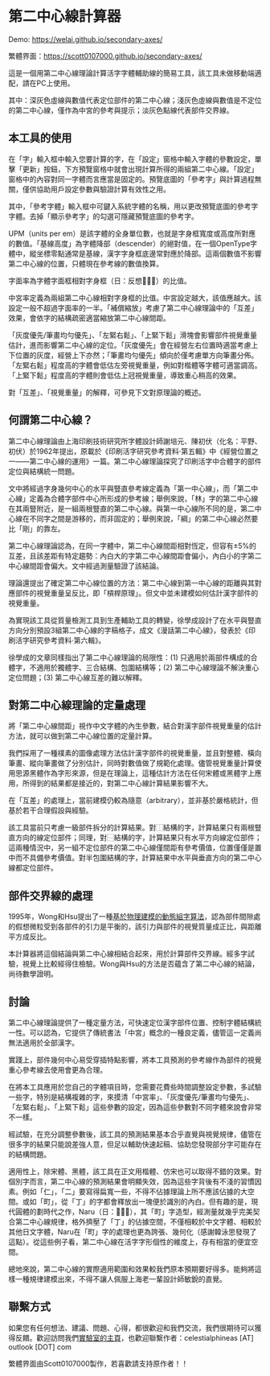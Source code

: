 # 第二中心線計算器

Demo: https://welai.github.io/secondary-axes/

繁體界面：https://scott0107000.github.io/secondary-axes/

這是一個用第二中心線理論計算活字字體輔助線的簡易工具，該工具未做移動端適配，請在PC上使用。

其中：深灰色虛線與數值代表定位部件的第二中心線；淺灰色虛線與數值是不定位的第二中心線，僅作為中宮的參考與提示；淡灰色點線代表部件交界線。

## 本工具的使用
在「字」輸入框中輸入您要計算的字，在「設定」窗格中輸入字體的參數設定，單擊「更新」按鈕，下方預覽窗格中就會出現計算所得的兩組第二中心線。「設定」窗格中的內容對同一字體而言應當是固定的。預覽底圖的「參考字」與計算過程無關，僅供協助用戶設定參數與驗證計算有效性之用。

其中，「參考字體」輸入框中可鍵入系統字體的名稱，用以更改預覽底圖的參考字字體。去掉「顯示參考字」的勾選可隱藏預覽底圖的參考字。

UPM（units per em）是該字體的全身單位數，也就是字身框寬度或高度所對應的數值。「基線高度」為字體降部（descender）的絕對值，在一個OpenType字體中，縱坐標零點通常是基線，漢字字身框底邊常對應於降部。這兩個數值不影響第二中心線的位置，只體現在參考線的數值換算。

字面率為字體字面框相對字身框（日：反想）的比值。

中宮率定義為兩組第二中心線相對字身框的比值。中宮設定越大，該值應越大。該設定一般不超過字面率的一半。「補償縮放」考慮了第二中心線理論中的「互差」效果，會依字的結構疏密適當縮放第二中心線間距。

「灰度優先/筆畫均勻優先」、「左緊右鬆」、「上緊下鬆」滑塊會影響部件視覺重量估計，進而影響第二中心線的定位。「灰度優先」會在經營左右位置時適當考慮上下位置的灰度，經營上下亦然；「筆畫均勻優先」傾向於僅考慮單方向筆畫分佈。「左緊右鬆」程度高的字體會低估左旁視覺重量，例如對楷體等字體可適當調高。「上緊下鬆」程度高的字體則會低估上冠視覺重量，導致重心稍高的效果。

對「互差」、「視覺重量」的解釋，可參見下文對原理論的概述。

## 何謂第二中心線？
第二中心線理論由上海印刷技術研究所字體設計師謝培元、陳初伏（化名：平野、初伏）於1962年提出，原載於《印刷活字研究參考資料·第五輯》中《經營位置之一——第二中心線的運用》一篇。第二中心線理論探究了印刷活字中合體字的部件定位與結構統一問題。

文中將經過字身幾何中心的水平與豎直參考線定義為「第一中心線」，而「第二中心線」定義為合體字部件中心所形成的參考線；舉例來說，「林」字的第二中心線在其兩豎附近，是一組兩根豎直的第二中心線。與第一中心線所不同的是，第二中心線在不同字之間是游移的，而非固定的；舉例來說，「綱」的第二中心線必然要比「剛」的靠左。

第二中心線理論認為，在同一字體中，第二中心線間距相對恆定，但容有±5%的互差，且該差距有特定趨勢：內白大的字第二中心線間距會偏小，內白小的字第二中心線間距會偏大。文中經過測量驗證了該結論。

理論還提出了確定第二中心線位置的方法：第二中心線到第一中心線的距離與其對應部件的視覺重量呈反比，即「槓桿原理」。但文中並未建模如何估計漢字部件的視覺重量。

為實現該工具從質量檢測工具到生產輔助工具的轉變，徐學成設計了在水平與豎直方向分別預設3組第二中心線的字稿格子，成文《漫話第二中心線》，發表於《印刷活字研究參考資料·第六輯》。

徐學成的文章同樣指出了第二中心線理論的局限性：(1) 只適用於兩部件構成的合體字，不適用於獨體字、三合結構、包圍結構等；(2) 第二中心線理論不解決重心定位問題；(3) 第二中心線互差的難以解釋。

## 對第二中心線理論的定量處理
將「第二中心線間距」視作中文字體的內生參數，結合對漢字部件視覺重量的估計方法，就可以做到第二中心線位置的定量計算。

我們採用了一種樸素的圖像處理方法估計漢字部件的視覺重量，並且對整體、橫向筆畫、縱向筆畫做了分別估計，同時對數值做了規範化處理。儘管視覺重量計算使用思源黑體作為字形來源，但是在理論上，這種估計方法在任何宋體或黑體字上應用，所得到的結果都是接近的，對第二中心線計算結果影響不大。

在「互差」的處理上，當前建模仍較為隨意（arbitrary），並非基於嚴格統計，但基於若干合理假設與經驗。

該工具當前只考慮一級部件拆分的計算結果。對⿰結構的字，計算結果只有兩根豎直方向的線定位部件；同理，對⿱結構的字，計算結果只有水平方向線定位部件；這兩種情況中，另一組不定位部件的第二中心線僅間距有參考價值，位置僅僅是置中而不具備參考價值。對半包圍結構的字，計算結果中水平與垂直方向的第二中心線都定位部件。

## 部件交界線的處理
1995年，Wong和Hsu提出了一種[基於物理建模的動態組字算法](https://ieeexplore.ieee.org/document/524809)，認為部件間隙處的假想微粒受到各部件的引力是平衡的，該引力與部件的視覺質量成正比，與距離平方成反比。

本計算器將這個結論與第二中心線相結合起來，用於計算部件交界線。經多字試驗，視覺上比較經得住檢驗。Wong與Hsu的方法是否蘊含了第二中心線的結論，尚待數學證明。

## 討論
第二中心線理論提供了一種定量方法，可快速定位漢字部件位置、控制字體結構統一性。可以認為，它提供了傳統書法「中宮」概念的一種良定義，儘管這一定義尚無法適用於全部漢字。

實踐上，部件幾何中心易受穿插特點影響，將本工具預測的參考線作為部件的視覺重心參考線去使用會更為合理。

在將本工具應用於您自己的字體項目時，您需要花費些時間調整設定參數，多試驗一些字，特別是結構複雜的字，來摸清「中宮率」、「灰度優先/筆畫均勻優先」、「左緊右鬆」、「上緊下鬆」這些參數的設定，因為這些參數對不同字體來說會非常不一樣。

經試驗，在充分調整參數後，該工具的預測結果基本合乎直覺與視覺規律，儘管在很多字的結果只能說差強人意，但足以輔助快速起稿、協助您發現部分字可能存在的結構問題。

適用性上，除宋體、黑體，該工具在正文用楷體、仿宋也可以取得不錯的效果。對個別字而言，第二中心線的預測結果會明顯失效，因為這些字背後有不淺的習慣因素。例如「仁」，「二」要寫得扁寬一些，不得不佔據理論上所不應該佔據的大空間。或如「町」，從「丁」的字都會釋放出一塊便於識別的內白。但有趣的是，現代圓體的劃時代之作，Naru（日：），其「町」字造型，經測量就幾乎完美契合第二中心線規律，格外擠壓了「丁」的佔據空間，不僅相較於中文字體、相較於其他日文字體，Naru在「町」字的處理也更為誇張、幾何化（感謝韓泳思發現了這點）。從這些例子看，第二中心線在活字字形個性的維度上，存有相當的便宜空間。

總地來說，第二中心線的實際適用範圍和效果較我們原本預期要好得多。能夠將這樣一種規律建模出來，不得不讓人佩服上海老一輩設計師敏銳的直覺。

## 聯繫方式
如果您有任何想法、建議、問題、心得，都很歡迎和我們交流，我們很期待可以獲得反饋。歡迎訪問我們[實驗室的主頁](http://www.next.zju.edu.cn/)，也歡迎聯繫作者：celestialphineas [AT] outlook [DOT] com

繁體界面由Scott0107000製作，若喜歡請支持原作者！！
